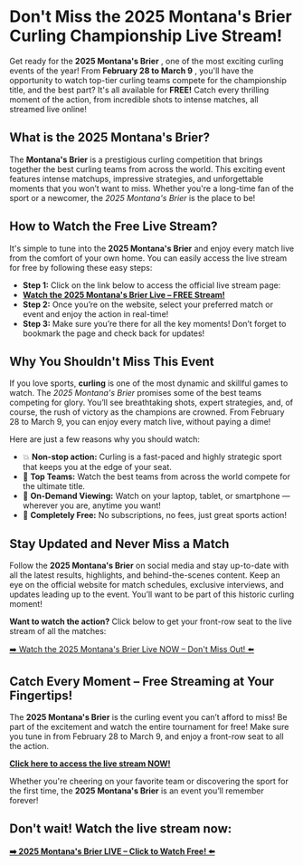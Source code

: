 # Don't Miss the 2025 Montana's Brier Curling Championship Live Stream!

Get ready for the **2025 Montana's Brier** , one of the most exciting curling events of the year! From **February 28 to March 9** , you'll have the opportunity to watch top-tier curling teams compete for the championship title, and the best part? It's all available for **FREE!** Catch every thrilling moment of the action, from incredible shots to intense matches, all streamed live online!

## What is the 2025 Montana's Brier?

The **Montana's Brier** is a prestigious curling competition that brings together the best curling teams from across the world. This exciting event features intense matchups, impressive strategies, and unforgettable moments that you won’t want to miss. Whether you're a long-time fan of the sport or a newcomer, the _2025 Montana's Brier_ is the place to be!

## How to Watch the Free Live Stream?

It's simple to tune into the **2025 Montana's Brier** and enjoy every match live from the comfort of your own home. You can easily access the live stream for free by following these easy steps:

- **Step 1:** Click on the link below to access the official live stream page:
- [**Watch the 2025 Montana's Brier Live – FREE Stream!**](https://tinyurl.com/livestreamfreeo?st=2025montanasbrier&si=gh)
- **Step 2:** Once you’re on the website, select your preferred match or event and enjoy the action in real-time!
- **Step 3:** Make sure you’re there for all the key moments! Don’t forget to bookmark the page and check back for updates!

## Why You Shouldn't Miss This Event

If you love sports, **curling** is one of the most dynamic and skillful games to watch. The _2025 Montana's Brier_ promises some of the best teams competing for glory. You’ll see breathtaking shots, expert strategies, and, of course, the rush of victory as the champions are crowned. From February 28 to March 9, you can enjoy every match live, without paying a dime!

Here are just a few reasons why you should watch:

- 💥 **Non-stop action:** Curling is a fast-paced and highly strategic sport that keeps you at the edge of your seat.
- 🏅 **Top Teams:** Watch the best teams from across the world compete for the ultimate title.
- 📱 **On-Demand Viewing:** Watch on your laptop, tablet, or smartphone — wherever you are, anytime you want!
- 🎉 **Completely Free:** No subscriptions, no fees, just great sports action!

## Stay Updated and Never Miss a Match

Follow the **2025 Montana's Brier** on social media and stay up-to-date with all the latest results, highlights, and behind-the-scenes content. Keep an eye on the official website for match schedules, exclusive interviews, and updates leading up to the event. You’ll want to be part of this historic curling moment!

**Want to watch the action?** Click below to get your front-row seat to the live stream of all the matches:

[➡️ Watch the 2025 Montana's Brier Live NOW – Don't Miss Out! ⬅️](https://tinyurl.com/livestreamfreeo?st=2025montanasbrier&si=gh)

## Catch Every Moment – Free Streaming at Your Fingertips!

The **2025 Montana's Brier** is the curling event you can’t afford to miss! Be part of the excitement and watch the entire tournament for free! Make sure you tune in from February 28 to March 9, and enjoy a front-row seat to all the action.

[**Click here to access the live stream NOW!**](https://tinyurl.com/livestreamfreeo?st=2025montanasbrier&si=gh)

Whether you're cheering on your favorite team or discovering the sport for the first time, the **2025 Montana's Brier** is an event you’ll remember forever!

## Don't wait! Watch the live stream now:

[**➡️ 2025 Montana's Brier LIVE – Click to Watch Free! ⬅️**](https://tinyurl.com/livestreamfreeo?st=2025montanasbrier&si=gh)

